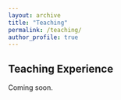 ```yaml
---
layout: archive
title: "Teaching"
permalink: /teaching/
author_profile: true
---
```


## Teaching Experience

Coming soon.
